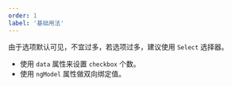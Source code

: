 ```yaml
---
order: 1
label: '基础用法'
---
```


由于选项默认可见，不宜过多，若选项过多，建议使用 `Select` 选择器。

- 使用 `data` 属性来设置 `checkbox` 个数。
- 使用 `ngModel` 属性做双向绑定值。
